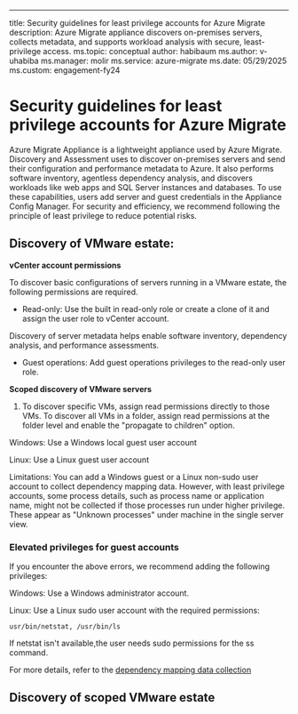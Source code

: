 ---
title: Security guidelines for least privilege accounts for Azure Migrate
description: Azure Migrate appliance discovers on-premises servers, collects metadata, and supports workload analysis with secure, least-privilege access.
ms.topic: conceptual
author: habibaum
ms.author: v-uhabiba
ms.manager: molir
ms.service: azure-migrate
ms.date: 05/29/2025
ms.custom: engagement-fy24

# Security guidelines for least privilege accounts for Azure Migrate

Azure Migrate Appliance is a lightweight appliance used by Azure Migrate. Discovery and Assessment uses to discover on-premises servers and send their configuration and performance metadata to Azure. It also performs software inventory, agentless dependency analysis, and discovers workloads like web apps and SQL Server instances and databases. To use these capabilities, users add server and guest credentials in the Appliance Config Manager. For security and efficiency, we recommend following the principle of least privilege to reduce potential risks.

## Discovery of VMware estate:  

**vCenter account permissions**

To discover basic configurations of servers running in a VMware estate, the following permissions are required.

- Read-only: Use the built in read-only role or create a clone of it and assign the user role to vCenter account.  

Discovery of server metadata helps enable software inventory, dependency analysis, and performance assessments.



- Guest operations: Add guest operations privileges to the read-only user role. 

**Scoped discovery of VMware servers**

1. To discover specific VMs, assign read permissions directly to those VMs. To discover all VMs in a folder, assign read permissions at the folder level and enable the "propagate to children" option.

Windows: Use a Windows local guest user account  

Linux: Use a Linux guest user account

Limitations: You can add a Windows guest or a Linux non-sudo user account to collect dependency mapping data. However, with least privilege accounts, some process details, such as process name or application name, might not be collected if those processes run under higher privilege. These appear as "Unknown processes" under machine in the single server view.

### Elevated privileges for guest accounts

If you encounter the above errors, we recommend adding the following privileges:

Windows: Use a Windows administrator account.

Linux: Use a Linux sudo user account with the required permissions:

 `usr/bin/netstat, /usr/bin/ls`

If netstat isn't available,the user needs sudo permissions for the ss command.

For more details, refer to the [dependency mapping data collection]()

## Discovery of scoped VMware estate
